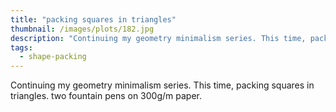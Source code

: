 ```yaml
---
title: "packing squares in triangles"
thumbnail: /images/plots/182.jpg
description: "Continuing my geometry minimalism series. This time, packing squares in triangles. two fountain pens on 300g/m paper."
tags:
  - shape-packing
---
```


Continuing my geometry minimalism series. This time, packing squares in triangles. two fountain pens on 300g/m paper.